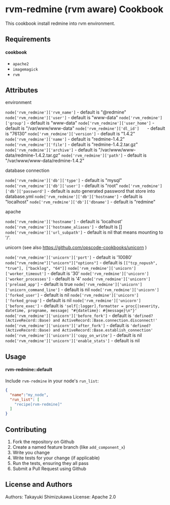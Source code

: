 rvm-redmine (rvm aware) Cookbook
==================================

This cookbook install redmine into rvm environment.

Requirements
------------

#### cookbook
- `apache2`
- `imagemagick`
- `rvm`

Attributes
----------
environment

`node['rvm_redmine']['rvm_name']` - default is "@redmine"
`node['rvm_redmine']['user']` - default is "www-data"
`node['rvm_redmine']['group']` - default is "www-data"
`node['rvm_redmine']['user_home']` - default is "/var/www/www-data"
`node['rvm_redmine']['dl_id']   ` - default is "76130"
`node['rvm_redmine']['version']` - default is "1.4.2"
`node['rvm_redmine']['name']` - default is "redmine-1.4.2"
`node['rvm_redmine']['file']` - default is "redmine-1.4.2.tar.gz"
`node['rvm_redmine']['archive']` - default is "/var/www/www-data/redmine-1.4.2.tar.gz"
`node['rvm_redmine']['path']` - default is "/var/www/www-data/redmine-1.4.2"

database connection

`node['rvm_redmine']['db']['type']` - default is "mysql"
`node['rvm_redmine']['db']['user']` - default is "root"
`node['rvm_redmine']['db']['password']` - default is auto generated password that store into database.yml
`node['rvm_redmine']['db']['hostname']` - default is "localhost"
`node['rvm_redmine']['db']['dbname']` - default is "redmine"

apache

`node['rvm_redmine']['hostname']` - default is 'localhost'
`node['rvm_redmine']['hostname_aliases']` - default is []
`node['rvm_redmine']['url_subpath']` - default is nil that means mounting to '/'.

unicorn (see also https://github.com/opscode-cookbooks/unicorn )

`node['rvm_redmine']['unicorn']['port']` - default is '10080'
`node["rvm_redmine"]["unicorn"]["options"]` - default is `[["tcp_nopush", "true"], ["backlog", "64"]]`
`node['rvm_redmine']['unicorn']['worker_timeout']` - default is '30'
`node['rvm_redmine']['unicorn']['worker_processes']` - default is '4'
`node['rvm_redmine']['unicorn']['preload_app']` - default is true
`node['rvm_redmine']['unicorn']['unicorn_command_line']` - default is nil
`node['rvm_redmine']['unicorn']['forked_user']` - default is nil
`node['rvm_redmine']['unicorn']['forked_group']` - default is nil
`node['rvm_redmine']['unicorn']['before_exec']` - default is `'self[:logger].formatter = proc{|severity, datetime, progname, message| "#{datetime}: #{message}\n"}'`
`node['rvm_redmine']['unicorn']['before_fork']` - default is `'defined?(ActiveRecord::Base) and ActiveRecord::Base.connection.disconnect!'`
`node['rvm_redmine']['unicorn']['after_fork']` - default is `'defined?(ActiveRecord::Base) and ActiveRecord::Base.establish_connection'`
`node['rvm_redmine']['unicorn']['copy_on_write']` - default is nil
`node['rvm_redmine']['unicorn']['enable_stats']` - default is nil


Usage
-----
#### rvm-redmine::default

Include `rvm-redmine` in your node's `run_list`:

```json
{
  "name":"my_node",
  "run_list": [
    "recipe[rvm-redmine]"
  ]
}
```

Contributing
------------

1. Fork the repository on Github
2. Create a named feature branch (like `add_component_x`)
3. Write you change
4. Write tests for your change (if applicable)
5. Run the tests, ensuring they all pass
6. Submit a Pull Request using Github

License and Authors
-------------------
Authors: Takayuki Shimizukawa
License: Apache 2.0
